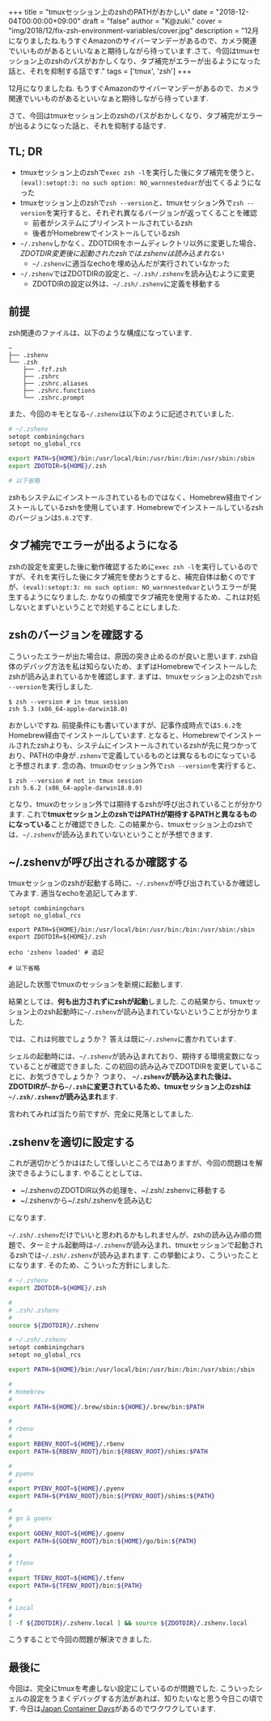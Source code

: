 +++
title = "tmuxセッション上のzshのPATHがおかしい"
date = "2018-12-04T00:00:00+09:00"
draft = "false"
author = "K@zuki."
cover = "img/2018/12/fix-zsh-environment-variables/cover.jpg"
description = "12月になりましたね.もうすぐAmazonのサイバーマンデーがあるので、カメラ関連でいいものがあるといいなぁと期待しながら待っています.さて、今回はtmuxセッション上のzshのパスがおかしくなり、タブ補完がエラーが出るようになった話と、それを抑制する話です."
tags = ['tmux', 'zsh']
+++

12月になりましたね.
もうすぐAmazonのサイバーマンデーがあるので、カメラ関連でいいものがあるといいなぁと期待しながら待っています.

さて、今回はtmuxセッション上のzshのパスがおかしくなり、タブ補完がエラーが出るようになった話と、それを抑制する話です.

## TL; DR
* tmuxセッション上のzshで`exec zsh -l`を実行した後にタブ補完を使うと、`(eval):setopt:3: no such option: NO_warnnestedvar`が出てくるようになった
* tmuxセッション上のzshで`zsh --version`と、tmuxセッション外で`zsh --version`を実行すると、それぞれ異なるバージョンが返ってくることを確認
  * 前者がシステムにプリインストールされているzsh
  * 後者がHomebrewでインストールしているzsh
* `~/.zshenv`しかなく、ZDOTDIRをホームディレクトリ以外に変更した場合、*ZDOTDIR変更後に起動されたzshでは.zshenvは読み込まれない*
  * `~/.zshenv`に適当なechoを埋め込んだが実行されていなかった
* `~/.zshenv`ではZDOTDIRの設定と、`~/.zsh/.zshenv`を読み込むように変更
  * ZDOTDIRの設定以外は、`~/.zsh/.zshenv`に定義を移動する

## 前提
zsh関連のファイルは、以下のような構成になっています.

```
~
├── .zshenv
└── .zsh
    ├── .fzf.zsh
    ├── .zshrc
    ├── .zshrc.aliases
    ├── .zshrc.functions
    └── .zshrc.prompt
```

また、今回のキモとなる`~/.zshenv`は以下のように記述されていました.

```sh
# ~/.zshenv
setopt combiningchars
setopt no_global_rcs

export PATH=${HOME}/bin:/usr/local/bin:/usr/bin:/bin:/usr/sbin:/sbin
export ZDOTDIR=${HOME}/.zsh

# 以下省略
```

zshもシステムにインストールされているものではなく、Homebrew経由でインストールしているzshを使用しています.
Homebrewでインストールしているzshのバージョンは`5.6.2`です.

## タブ補完でエラーが出るようになる
zshの設定を変更した後に動作確認するために`exec zsh -l`を実行しているのですが、それを実行した後にタブ補完を使おうとすると、補完自体は動くのですが、`(eval):setopt:3: no such option: NO_warnnestedvar`というエラーが発生するようになりました.
かなりの頻度でタブ補完を使用するため、これは対処しないとまずいということで対処することにしました.

## zshのバージョンを確認する
こういったエラーが出た場合は、原因の突き止めるのが良いと思います.
zsh自体のデバッグ方法を私は知らないため、まずはHomebrewでインストールしたzshが読み込まれているかを確認します.
まずは、tmuxセッション上のzshで`zsh --version`を実行しました.

```
$ zsh --version # in tmux session
zsh 5.3 (x86_64-apple-darwin18.0)
```

おかしいですね.
前提条件にも書いていますが、記事作成時点では`5.6.2`をHomebrew経由でインストールしています.
となると、Homebrewでインストールされたzshよりも、システムにインストールされているzshが先に見つかっており、PATHの中身が`.zshenv`で定義しているものとは異なるものになっていると予想されます.
念の為、tmuxのセッション外で`zsh --version`を実行すると、

```
$ zsh --version # not in tmux session
zsh 5.6.2 (x86_64-apple-darwin18.0.0)
```

となり、tmuxのセッション外では期待するzshが呼び出されていることが分かります.
これで**tmuxセッション上のzshではPATHが期待するPATHと異なるものになっている**ことが確認できした.
この結果から、tmuxセッション上のzshでは、`~/.zshenv`が読み込まれていないということが予想できます.

## ~/.zshenvが呼び出されるか確認する
tmuxセッションのzshが起動する時に、`~/.zshenv`が呼び出されているか確認してみます.
適当なechoを追記してみます.

```~/.zshenv
setopt combiningchars
setopt no_global_rcs

export PATH=${HOME}/bin:/usr/local/bin:/usr/bin:/bin:/usr/sbin:/sbin
export ZDOTDIR=${HOME}/.zsh

echo 'zshenv loaded' # 追記

# 以下省略
```

追記した状態でtmuxのセッションを新規に起動します.

結果としては、**何も出力されずにzshが起動**しました.
この結果から、tmuxセッション上のzsh起動時に`~/.zshenv`が読み込まれていないということが分かりました.

では、これは何故でしょうか？
答えは既に`~/.zshenv`に書かれています.

シェルの起動時には、`~/.zshenv`が読み込まれており、期待する環境変数になっていることが確認できました.
この初回の読み込みでZDOTDIRを変更していることに、お気づきでしょうか？
つまり、 **`~/.zshenv`が読み込まれた後は、ZDOTDIRが`~`から`~/.zsh`に変更されているため、tmuxセッション上のzshは`~/.zsh/.zshenv`が読み込まれ**ます.

言われてみれば当たり前ですが、完全に見落としてました.

## .zshenvを適切に設定する
これが適切かどうかははたして怪しいところではありますが、今回の問題はを解決できるようにします.
やることとしては、

* ~/.zshenvのZDOTDIR以外の処理を、~/.zsh/.zshenvに移動する
* ~/.zshenvから~/.zsh/.zshenvを読み込む

になります.

`~/.zsh/.zshenv`だけでいいと思われるかもしれませんが、zshの読み込み順の問題で、ターミナル起動時は`~/.zshenv`が読み込まれ、tmuxセッションで起動されるzshでは`~/.zsh/.zshenv`が読み込まれます.
この挙動により、こういったことになります.
そのため、こういった方針にしました.

```sh
# ~/.zshenv
export ZDOTDIR=${HOME}/.zsh

#
# .zsh/.zshenv
#
source ${ZDOTDIR}/.zshenv
```

```sh
# ~/.zsh/.zshenv
setopt combiningchars
setopt no_global_rcs

export PATH=${HOME}/bin:/usr/local/bin:/usr/bin:/bin:/usr/sbin:/sbin

#
# Homebrew
#
export PATH=${HOME}/.brew/sbin:${HOME}/.brew/bin:$PATH

#
# rbenv
#
export RBENV_ROOT=${HOME}/.rbenv
export PATH=${RBENV_ROOT}/bin:${RBENV_ROOT}/shims:$PATH

#
# pyenv
#
export PYENV_ROOT=${HOME}/.pyenv
export PATH=${PYENV_ROOT}/bin:${PYENV_ROOT}/shims:${PATH}

#
# go & goenv
#
export GOENV_ROOT=${HOME}/.goenv
export PATH=${GOENV_ROOT}/bin:${HOME}/go/bin:${PATH}

#
# tfenv
#
export TFENV_ROOT=${HOME}/.tfenv
export PATH=${TFENV_ROOT}/bin:${PATH}

#
# Local
#
[ -f ${ZDOTDIR}/.zshenv.local ] && source ${ZDOTDIR}/.zshenv.local
```

こうすることで今回の問題が解決できました.

## 最後に
今回は、完全にtmuxを考慮しない設定にしているのが問題でした.
こういったシェルの設定をうまくデバッグする方法があれば、知りたいなと思う今日この頃です.
今日は[Japan Container Days](https://containerdays.jp/)があるのでワクワクしています.
